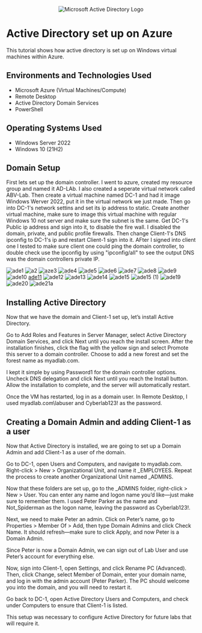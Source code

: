 <p align="center">
<img src="https://i.imgur.com/pU5A58S.png" alt="Microsoft Active Directory Logo"/>
</p>

<h1>Active Directory set up on Azure</h1>
This tutorial shows how active directory is set up on Windows virtual machines within Azure.

<h2>Environments and Technologies Used</h2>

- Microsoft Azure (Virtual Machines/Compute)
- Remote Desktop
- Active Directory Domain Services
- PowerShell

<h2>Operating Systems Used </h2>

- Windows Server 2022
- Windows 10 (21H2)
  
<h2>Domain Setup </h2>

First lets set up the domain controller. I went to azure, created my resource group and named it AD-LAb. I also created a seperate virtual network called ABV-Lab. Then create a virtual machine named DC-1 and had it image Windows Werver 2022, put it in the virtual network we just made. Then go into DC-1's network settins and set its ip address to static. Create another virtual machine, make sure to image this virtual machine with regular Windows 10 not server and make sure the subnet is the same. Get DC-1's Public ip address and sign into it, to disable the fire wall. I disabled the domain, private, and public profile firewalls. Then change Client-1's DNS ipconfig to DC-1's ip and restart Client-1 sign into it. AFter I signed into client one I tested to make sure client one could ping the domain controller, to double check use the ipconfig by using "ipconfig/all" to see the output DNS was the domain controllers private IP.


![ade1](https://github.com/user-attachments/assets/34c65dcb-8407-45da-9886-8085c1cb303b)
![a2](https://github.com/user-attachments/assets/b01629df-7494-425b-b2f7-10f8d5da7119)
![aze3](https://github.com/user-attachments/assets/63d6ec00-a5f4-4444-96d1-1c5960417f9c)
![ade4](https://github.com/user-attachments/assets/813dafa1-2406-4e6a-93c0-8d446106e118)
![ade5](https://github.com/user-attachments/assets/2a6f0944-9a8b-4eab-89ae-e26fbc04a26e)
![ade6](https://github.com/user-attachments/assets/811493e1-bacd-48ae-bf3b-c3a978702bb6)
![ade7](https://github.com/user-attachments/assets/198fa827-5e32-4044-976d-03574397e6cc)
![ade8](https://github.com/user-attachments/assets/653cbedf-5ad2-43e4-b2bc-7177164a1313)
![ade9](https://github.com/user-attachments/assets/6cd18429-1e97-4234-bce7-562a32de73af)
![ade10](https://github.com/user-attachments/assets/6ccf71b4-3c6f-408d-bd4a-9041c1c72044)
[ade11](https://github.com/user-attachments/assets/365784ee-5dcb-4f6a-a6c3-93bf3170671c)
![ade12](https://github.com/user-attachments/assets/1d8997fa-4cb0-429e-976b-79d635b37992)
![ade13](https://github.com/user-attachments/assets/2866823c-8537-4185-bbfb-aa29333a5b22)
![ade14](https://github.com/user-attachments/assets/cd0259c7-f128-4945-854d-5df28f43d2b6)
![ade15](https://github.com/user-attachments/assets/754bd832-081d-49b4-b6a9-4e6a43ff7ad9)
![ade15 (1)](https://github.com/user-attachments/assets/a1cd5411-3e7a-4728-9e3d-b8c612a169ab)
![ade19](https://github.com/user-attachments/assets/ae2e1e60-05c9-4672-8b86-01ceea2d1b32)
![ade20](https://github.com/user-attachments/assets/b965231b-2526-4e64-8490-bb4c6a76dfad)
![ade21a](https://github.com/user-attachments/assets/0f9d6466-f550-456c-b41e-530fa67b591b)

<h2>Installing Active Directory </h2>

Now that we have the domain and Client-1 set up, let’s install Active Directory.

Go to Add Roles and Features in Server Manager, select Active Directory Domain Services, and click Next until you reach the install screen. After the installation finishes, click the flag with the yellow sign and select Promote this server to a domain controller. Choose to add a new forest and set the forest name as myadlab.com.

I kept it simple by using Password1 for the domain controller options. Uncheck DNS delegation and click Next until you reach the Install button. Allow the installation to complete, and the server will automatically restart.

Once the VM has restarted, log in as a domain user. In Remote Desktop, I used myadlab.com\labuser and Cyberlab123! as the password.

<h2> Creating a Domain Admin and adding Client-1 as a user </h2>

Now that Active Directory is installed, we are going to set up a Domain Admin and add Client-1 as a user of rhe domain.

Go to DC-1, open Users and Computers, and navigate to myadlab.com. Right-click > New > Organizational Unit, and name it _EMPLOYEES. Repeat the process to create another Organizational Unit named _ADMINS.

Now that these folders are set up, go to the _ADMINS folder, right-click > New > User. You can enter any name and logon name you’d like—just make sure to remember them. I used Peter Parker as the name and Not_Spiderman as the logon name, leaving the password as Cyberlab123!.

Next, we need to make Peter an admin. Click on Peter’s name, go to Properties > Member Of > Add, then type Domain Admins and click Check Name. It should refresh—make sure to click Apply, and now Peter is a Domain Admin.

Since Peter is now a Domain Admin, we can sign out of Lab User and use Peter’s account for everything else.

Now, sign into Client-1, open Settings, and click Rename PC (Advanced). Then, click Change, select Member of Domain, enter your domain name, and log in with the admin account (Peter Parker). The PC should welcome you into the domain, and you will need to restart it.

Go back to DC-1, open Active Directory Users and Computers, and check under Computers to ensure that Client-1 is listed.

This setup was necessary to configure Active Directory for future labs that will require it.



 


